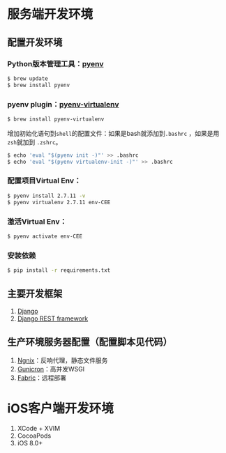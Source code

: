 # 服务端开发环境
## 配置开发环境
### Python版本管理工具：[pyenv](https://github.com/yyuu/pyenv)
```bash
$ brew update
$ brew install pyenv
```
### pyenv plugin：[pyenv-virtualenv](https://github.com/yyuu/pyenv-virtualenv)
```bash
$ brew install pyenv-virtualenv
```

增加初始化语句到`shell`的配置文件：如果是bash就添加到`.bashrc` ，如果是用`zsh`就加到 `.zshrc`。
```bash
$ echo 'eval "$(pyenv init -)"' >> .bashrc
$ echo 'eval "$(pyenv virtualenv-init -)"' >> .bashrc
```

### 配置项目Virtual Env：
```bash
$ pyenv install 2.7.11 -v
$ pyenv virtualenv 2.7.11 env-CEE
```

### 激活Virtual Env：
```bash
$ pyenv activate env-CEE
```

### 安装依赖
```bash
$ pip install -r requirements.txt
```

## 主要开发框架

1. [Django](https://www.djangoproject.com/)
2. [Django REST framework](http://www.django-rest-framework.org/)

## 生产环境服务器配置（配置脚本见代码）

1. [Ngnix](http://nginx.org/)：反响代理，静态文件服务
2. [Gunicron](http://gunicorn.org/)：高并发WSGI
3. [Fabric](http://www.fabfile.org/)：远程部署

# iOS客户端开发环境

1. XCode + XVIM
2. CocoaPods
3. iOS 8.0+
